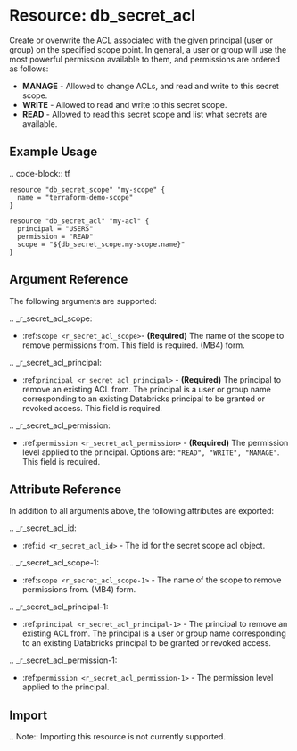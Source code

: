 # Resource: db_secret_acl

Create or overwrite the ACL associated with the given principal (user or group) on the specified scope point. 
In general, a user or group will use the most powerful permission available to them, and 
permissions are ordered as follows:

* **MANAGE** - Allowed to change ACLs, and read and write to this secret scope.
* **WRITE** - Allowed to read and write to this secret scope.
* **READ** - Allowed to read this secret scope and list what secrets are available.

## Example Usage

.. code-block:: tf

    resource "db_secret_scope" "my-scope" {
      name = "terraform-demo-scope"
    }
    
    resource "db_secret_acl" "my-acl" {
      principal = "USERS"
      permission = "READ"
      scope = "${db_secret_scope.my-scope.name}"
    }

## Argument Reference

The following arguments are supported:

.. _r_secret_acl_scope:
* :ref:`scope <r_secret_acl_scope>`- **(Required)** The name of the scope to remove permissions from. This field is required. 
(MB4) form.

.. _r_secret_acl_principal:
* :ref:`principal <r_secret_acl_principal>` - **(Required)** The principal to remove an existing ACL from. The principal is a user 
or group name corresponding to an existing Databricks principal to be granted or revoked access. This field is required. 

.. _r_secret_acl_permission:
* :ref:`permission <r_secret_acl_permission>` - **(Required)** The permission level applied to the principal. 
Options are: `"READ", "WRITE", "MANAGE"`. This field is required.

## Attribute Reference

In addition to all arguments above, the following attributes are exported:

.. _r_secret_acl_id:
* :ref:`id <r_secret_acl_id>` - The id for the secret scope acl object.

.. _r_secret_acl_scope-1:
* :ref:`scope <r_secret_acl_scope-1>` - The name of the scope to remove permissions from.
(MB4) form.

.. _r_secret_acl_principal-1:
* :ref:`principal <r_secret_acl_principal-1>` - The principal to remove an existing ACL from. The principal is a user 
or group name corresponding to an existing Databricks principal to be granted or revoked access.  

.. _r_secret_acl_permission-1:
* :ref:`permission <r_secret_acl_permission-1>` - The permission level applied to the principal. 

## Import

.. Note:: Importing this resource is not currently supported.